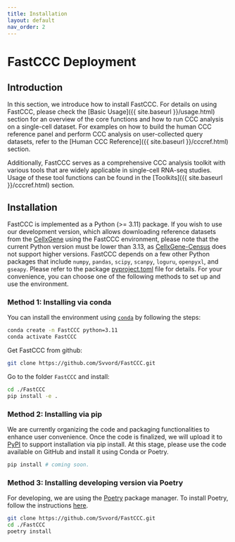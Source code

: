 ```yaml
---
title: Installation
layout: default
nav_order: 2
---
```

<script type="text/javascript" async
  src="https://cdnjs.cloudflare.com/ajax/libs/mathjax/3.2.2/es5/tex-mml-chtml.js">
</script>

# FastCCC Deployment

## Introduction
In this section, we introduce how to install FastCCC. For details on using FastCCC, please check the [Basic Usage]({{ site.baseurl }}/usage.html) section for an overview of the core functions and how to run CCC analysis on a single-cell dataset. For examples on how to build the human CCC reference panel and perform CCC analysis on user-collected query datasets, refer to the [Human CCC Reference]({{ site.baseurl }}/cccref.html) section.

Additionally, FastCCC serves as a comprehensive CCC analysis toolkit with various tools that are widely applicable in single-cell RNA-seq studies. Usage of these tool functions can be found in the [Toolkits]({{ site.baseurl }}/cccref.html) section.

## Installation
FastCCC is implemented as a Python (>= 3.11) package. If you wish to use our development version, which allows downloading reference datasets from the [CellxGene] using the FastCCC environment, please note that the current Python version must be lower than 3.13, as [CellxGene-Census] does not support higher versions. FastCCC depends on a few other Python packages that include `numpy`, `pandas`, `scipy`, `scanpy`, `loguru`, `openpyxl`, and `gseapy`. Please refer to the package [pyproject.toml] file for details. For your convenience, you can choose one of the following methods to set up and use the environment.

### Method 1: Installing via conda
You can install the environment using [`conda`] by following the steps:
```bash
conda create -n FastCCC python=3.11
conda activate FastCCC
```
Get FastCCC from github:
```bash
git clone https://github.com/Svvord/FastCCC.git
```
Go to the folder `FastCCC` and install:
```bash
cd ./FastCCC
pip install -e .
```

### Method 2: Installing via pip
We are currently organizing the code and packaging functionalities to enhance user convenience. Once the code is finalized, we will upload it to [PyPI] to support installation via pip install. At this stage, please use the code available on GitHub and install it using Conda or Poetry.
```bash
pip install # coming soon.
```

### Method 3: Installing developing version via Poetry
For developing, we are using the [Poetry] package manager. To install Poetry, follow the instructions [here](https://python-poetry.org/docs/#installing-with-pipx).
```bash
git clone https://github.com/Svvord/FastCCC.git
cd ./FastCCC
poetry install
```

[FastCCC]: https://github.com/Svvord/FastCCC
[CellxGene]: https://cellxgene.cziscience.com/
[pyproject.toml]: https://github.com/Svvord/FastCCC/blob/main/pyproject.toml
[Poetry]: https://python-poetry.org/
[CellxGene-Census]: https://chanzuckerberg.github.io/cellxgene-census/
[`conda`]: https://www.anaconda.com/download
[PyPI]: https://pypi.org/